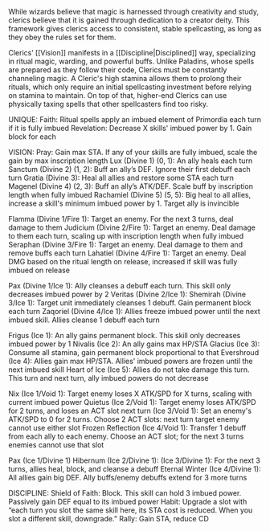 While wizards believe that magic is harnessed through creativity and study, clerics believe that it is gained through dedication to a creator deity. This framework gives clerics access to consistent, stable spellcasting, as long as they obey the rules set for them.

Clerics’ [[Vision]] manifests in a [[Discipline|Disciplined]] way, specializing in ritual magic, warding, and powerful buffs. Unlike Paladins, whose spells are prepared as they follow their code, Clerics must be constantly channeling magic. A Cleric's high stamina allows them to prolong their rituals, which only require an initial spellcasting investment before relying on stamina to maintain. On top of that, higher-end Clerics can use physically taxing spells that other spellcasters find too risky.

UNIQUE:
Faith: Ritual spells apply an imbued element of Primordia each turn if it is fully imbued
Revelation: Decrease X skills' imbued power by 1. Gain block for each

VISION:
Pray: Gain max STA. If any of your skills are fully imbued, scale the gain by max inscription length
Lux (Divine 1) (0, 1): An ally heals each turn
Sanctum (Divine 2) (1, 2): Buff an ally’s DEF. Ignore their first debuff each turn
Gratia (Divine 3): Heal all allies and restore some STA each turn
Magenel (Divine 4) (2, 3): Buff an ally’s ATK/DEF. Scale buff by inscription length when fully imbued
Rachamiel (Divine 5) (5, 5): Big heal to all allies, increase a skill's minimum imbued power by 1. Target ally is invincible

Flamma (Divine 1/Fire 1): Target an enemy. For the next 3 turns, deal damage to them
Judicium (Divine 2/Fire 1): Target an enemy. Deal damage to them each turn, scaling up with inscription length when fully imbued
Seraphan (Divine 3/Fire 1): Target an enemy. Deal damage to them and remove buffs each turn
Lahatiel (Divine 4/Fire 1): Target an enemy. Deal DMG based on the ritual length on release, increased if skill was fully imbued on release

Pax (Divine 1/Ice 1): Ally cleanses a debuff each turn. This skill only decreases imbued power by 2
Veritas (Divine 2/Ice 1): 
Shemirah (Divine 3/Ice 1): Target unit immediately cleanses 1 debuff. Gain permanent block each turn
Zaqoriel (Divine 4/Ice 1): Allies freeze imbued power until the next imbued skill. Allies cleanse 1 debuff each turn

Frigus (Ice 1): An ally gains permanent block. This skill only decreases imbued power by 1
Nivalis (Ice 2): An ally gains max HP/STA
Glacius (Ice 3): Consume all stamina, gain permanent block proportional to that
Evershroud (Ice 4): Allies gain max HP/STA. Allies' imbued powers are frozen until the next imbued skill
Heart of Ice (Ice 5): Allies do not take damage this turn. This turn and next turn, ally imbued powers do not decrease

Nix (Ice 1/Void 1): Target enemy loses X ATK/SPD for X turns, scaling with current imbued power
Quietus (Ice 2/Void 1): Target enemy loses ATK/SPD for 2 turns, and loses an ACT slot next turn
 (Ice 3/Void 1): Set an enemy's ATK/SPD to 0 for 2 turns. Choose 2 ACT slots: next turn target enemy cannot use either slot
Frozen Reflection (Ice 4/Void 1): Transfer 1 debuff from each ally to each enemy. Choose an ACT slot; for the next 3 turns enemies cannot use that slot

Pax (Ice 1/Divine 1)
Hibernum (Ice 2/Divine 1): 
 (Ice 3/Divine 1): For the next 3 turns, allies heal, block, and cleanse a debuff
Eternal Winter (Ice 4/Divine 1): All allies gain big DEF. Ally buffs/enemy debuffs extend for 3 more turns

DISCIPLINE:
Shield of Faith: Block. This skill can hold 3 imbued power. Passively gain DEF equal to its imbued power
Habit: Upgrade a slot with “each turn you slot the same skill here, its STA cost is reduced. When you slot a different skill, downgrade.”
Rally: Gain STA, reduce CD